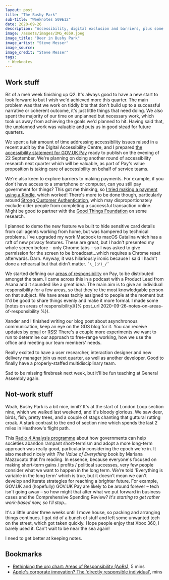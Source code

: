 ```yaml
---
layout: post
title: "The Bushy Park"
sub-title: "Weeknotes S09E12"
date: 2020-09-26
description: "Accessibility, digital exclusion and barriers, plus some thoughts on distributing areas of responsibility amongst a team."
image: /assets/images/IMG_4659.jpeg
image_title: "Deer in Bushy Park"
image_artist: "Steve Messer"
image_source: 
image_credit: "Steve Messer"
tags:
 - Weeknotes
---
```


## Work stuff

Bit of a meh week finishing up Q2. It's always good to have a new start to look forward to but I wish we'd achieved more this quarter. The main problem was that we work on tiddly bits that don't build up to a successful narrative or coherent outcome, it's just little things that need doing. We also spent the majority of our time on unplanned but necessary work, which took us away from achieving the goals we'd planned to hit. Having said that, the unplanned work was valuable and puts us in good stead for future quarters.

We spent a fair amount of time addressing accessibility issues raised in a recent audit by the Digital Accessibility Centre, and I prepared [the accessibility statement for GOV.UK Pay](https://www.payments.service.gov.uk/accessibility-statement/) ready to publish on the evening of 22 September. We're planning on doing another round of accessibility research next quarter which will be valuable, as part of Pay's value proposition is taking care of accessibility on behalf of service teams.

We're also keen to explore barriers to making payments. For example, if you don't have access to a smartphone or computer, can you still pay government for things? This got me thinking, so [I tried making a payment using a Kindle](https://twitter.com/stevenjmesser/status/1309148247768870919), which worked! There's more to be done though, particularly around [Strong Customer Authentication](https://www.fca.org.uk/consumers/strong-customer-authentication), which may disproportionately exclude older people from completing a successful transaction online. Might be good to partner with the [Good Things Foundation](https://www.goodthingsfoundation.org) on some research.

I planned to demo the new feature we built to hide sensitive card details from call agents working from home, but was hampered by technical problems. I've upgraded my work Macbook to macOS Catalina which has a raft of new privacy features. These are great, but I hadn't presented my whole screen before – only Chrome tabs – so I was asked to give permission for the screen to be broadcast...which requires a Chrome reset afterwards. Darn. Anyway, it was hilariously ironic because I said I hadn't done a rehearsal but that didn't matter. `¯\_(ツ)_/¯`

We started defining our [areas of responsibility](https://wavelength.asana.com/workstyle-aors/) on Pay, to be distributed amongst the team. I came across this in a podcast with a Product Lead from Asana and it sounded like a great idea. The main aim is to give an individual responsibility for a few areas, so that they're the most knowledgable person on that subject. We have areas tacitly assigned to people at the moment but it'd be good to share things evenly and make it more formal. I made some [notes on areas of responsibility]({% post_url 2020-09-26-notes-on-areas-of-responsibility %}). 

Xander and I finished writing our blog post about asynchronous communication, keep an eye on the GDS blog for it. You can receive updates by [email](https://gds.blog.gov.uk/subscribe/) or [RSS](https://gds.blog.gov.uk/feed/)! There's a couple more experiments we want to run to determine our approach to free-range working, how we use the office and meeting our team members' needs.

Really excited to have a user researcher, interaction designer and new delivery manager join us next quarter, as well as another developer. Good to finally have a properly-staffed multidisciplinary team.

Sad to be missing firebreak next week, but it'll be fun teaching at General Assembly again.

## Not-work stuff

Woah, Bushy Park is a bit nice, innit? It's at the start of London Loop section nine, which we walked last weekend, and it's bloody glorious. We saw deer, birds, fish, pretty trees, and a couple of stags chanting that guttural rutting croak. A stark contrast to the end of section nine which spends the last 2 miles in Heathrow's flight path.

This [Radio 4 Analysis programme](https://www.bbc.co.uk/sounds/play/m000kmkc) about how governments can help societies abandon rampant short-termism and adopt a more long-term approach was really good, particularly considering the epoch we're in. It also meshed nicely with _The Value of Everything_ book by Mariana Mazzucato that I'm reading. In essence, because everyone's focused on making short-term gains / profits / political successes, very few people consider what we want to happen in the long term. We're told 'Everything is variable in the long term' which is true, but it doesn't mean we can't develop and iterate strategies for reaching a brighter future. For example, GOV.UK and (hopefully) GOV.UK Pay are likely to be around forever – tech isn't going away – so how might that alter what we put forward in business cases and the Comprehensive Spending Review? _It's starting to get rather work-based now, so I'll stop..._

It's a little under three weeks until I move house, so packing and arranging things continues. I got rid of a bunch of stuff and left some unwanted tech on the street, which got taken quickly. Hope people enjoy that Xbox 360, I barely used it. Can't wait to be near the sea again!

I need to get better at keeping notes.

## Bookmarks

- [Rethinking the org chart: Areas of Responsibility (AoRs)](https://wavelength.asana.com/workstyle-aors/), 5 mins
- [Apple's corporate innovation? The 'directly responsible individual'](http://chemjobber.blogspot.com/2011/10/apples-corporate-innovation-directly.html), mins
